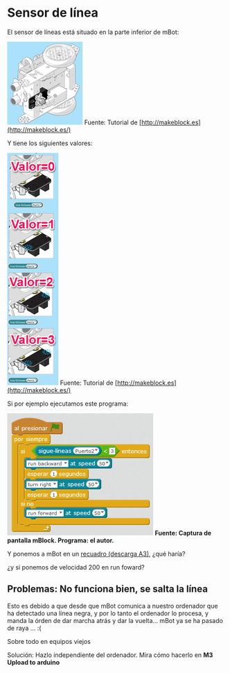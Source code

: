 
# Sensor de línea

El sensor de líneas está situado en la parte inferior de mBot:

![](img/dondeestaelsiguelineas.png)
Fuente: Tutorial de [http://makeblock.es](http://makeblock.es/)

Y tiene los siguientes valores:

![](img/ValoresSiqueLineas.png)
Fuente: Tutorial de [http://makeblock.es](http://makeblock.es/)

Si por ejemplo ejecutamos este programa:

![](img/no-salgas-del-recuadro.png)
**Fuente: Captura de pantalla mBlock. Programa: el autor.**



Y ponemos a mBot en un [recuadro (descarga A3)](A3-BordeExterior.pdf), ¿qué haría?

¿y si ponemos de velocidad 200 en run foward?

## Problemas: No funciona bien, se salta la línea

Esto es debido a que desde que mBot comunica a nuestro ordenador que ha detectado una línea negra, y por lo tanto el ordenador lo procesa, y manda la órden de dar marcha atrás y dar la vuelta... mBot ya se ha pasado de raya ... :(

Sobre todo en equipos viejos

Solución: Hazlo independiente del ordenador. Mira cómo hacerlo en **M3 Upload to arduino**

